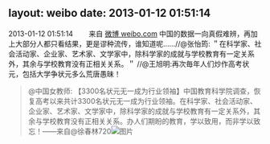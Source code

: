 layout: weibo
date: 2013-01-12 01:51:14
---
<meta name="referrer" content="no-referrer" />

2013-01-12 01:51:14  &nbsp;&nbsp;&nbsp;&nbsp;&nbsp;&nbsp; 来自 <a href="http://weibo.com/" rel="nofollow">微博 weibo.com</a>
中国的数据一向真假难辨，再加上大部分人都只看结果，更是谬种流传，谁知道呢……//@张怡筠: ＂在科学家、社会活动家、企业家、艺术家、文学家中，除科学家的成就与学校教育有一定关系外，其余与学校教育没有正相关关系。＂ //@王旭明:再次毎年人们炒作高考状元，包括大学争状元多么荒唐愚昧！
>  @中国女教师: 【3300名状元无一成为行业领袖】中国教育科学院调查，恢复高考以来共计3300名状元无一成为行业领袖。在科学家、社会活动家、企业家、艺术家、文学家中，除科学家的成就与学校教育有一定关系外，其余与学校教育没有正相关关系。办人们期盼的教育，学以致用，而非学以致忘！——来自@徐春林720 ​​​
>  ![图片](https://ww2.sinaimg.cn/large/a1836c79jw1e0j2t5crvxj.jpg)

